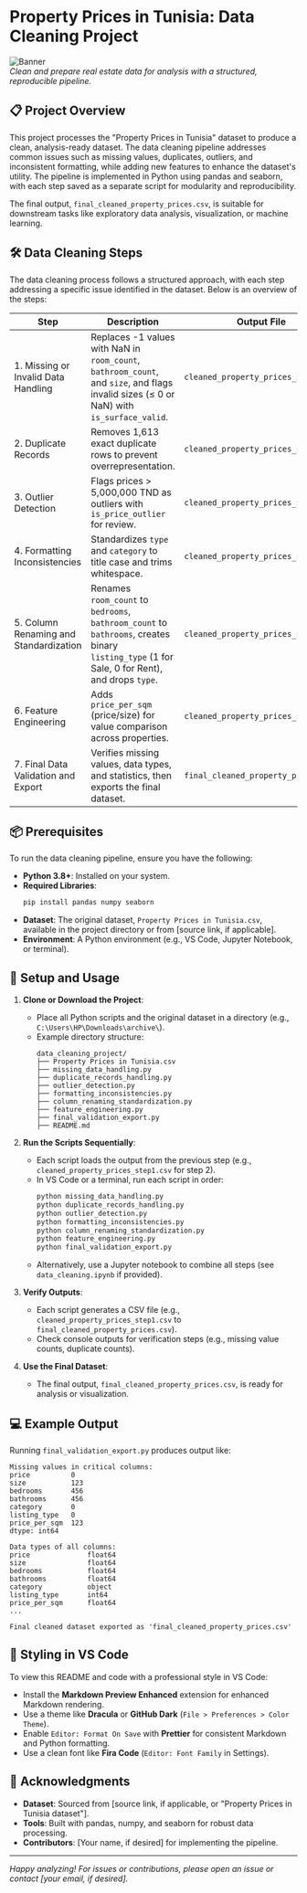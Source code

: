 # Property Prices in Tunisia: Data Cleaning Project

![Banner](https://via.placeholder.com/800x200.png?text=Property+Prices+in+Tunisia)  
*Clean and prepare real estate data for analysis with a structured, reproducible pipeline.*

## 📋 Project Overview

This project processes the "Property Prices in Tunisia" dataset to produce a clean, analysis-ready dataset. The data cleaning pipeline addresses common issues such as missing values, duplicates, outliers, and inconsistent formatting, while adding new features to enhance the dataset's utility. The pipeline is implemented in Python using pandas and seaborn, with each step saved as a separate script for modularity and reproducibility.

The final output, `final_cleaned_property_prices.csv`, is suitable for downstream tasks like exploratory data analysis, visualization, or machine learning.

## 🛠️ Data Cleaning Steps

The data cleaning process follows a structured approach, with each step addressing a specific issue identified in the dataset. Below is an overview of the steps:

| Step | Description | Output File |
|------|-------------|-------------|
| 1. Missing or Invalid Data Handling | Replaces -1 values with NaN in `room_count`, `bathroom_count`, and `size`, and flags invalid sizes (≤ 0 or NaN) with `is_surface_valid`. | `cleaned_property_prices_step1.csv` |
| 2. Duplicate Records | Removes 1,613 exact duplicate rows to prevent overrepresentation. | `cleaned_property_prices_step2.csv` |
| 3. Outlier Detection | Flags prices > 5,000,000 TND as outliers with `is_price_outlier` for review. | `cleaned_property_prices_step3.csv` |
| 4. Formatting Inconsistencies | Standardizes `type` and `category` to title case and trims whitespace. | `cleaned_property_prices_step4.csv` |
| 5. Column Renaming and Standardization | Renames `room_count` to `bedrooms`, `bathroom_count` to `bathrooms`, creates binary `listing_type` (1 for Sale, 0 for Rent), and drops `type`. | `cleaned_property_prices_step5.csv` |
| 6. Feature Engineering | Adds `price_per_sqm` (price/size) for value comparison across properties. | `cleaned_property_prices_step6.csv` |
| 7. Final Data Validation and Export | Verifies missing values, data types, and statistics, then exports the final dataset. | `final_cleaned_property_prices.csv` |

## 📦 Prerequisites

To run the data cleaning pipeline, ensure you have the following:

- **Python 3.8+**: Installed on your system.
- **Required Libraries**:
  ```bash
  pip install pandas numpy seaborn
  ```
- **Dataset**: The original dataset, `Property Prices in Tunisia.csv`, available in the project directory or from [source link, if applicable].
- **Environment**: A Python environment (e.g., VS Code, Jupyter Notebook, or terminal).

## 🚀 Setup and Usage

1. **Clone or Download the Project**:
   - Place all Python scripts and the original dataset in a directory (e.g., `C:\Users\HP\Downloads\archive\`).
   - Example directory structure:
     ```
     data_cleaning_project/
     ├── Property Prices in Tunisia.csv
     ├── missing_data_handling.py
     ├── duplicate_records_handling.py
     ├── outlier_detection.py
     ├── formatting_inconsistencies.py
     ├── column_renaming_standardization.py
     ├── feature_engineering.py
     ├── final_validation_export.py
     ├── README.md
     ```

2. **Run the Scripts Sequentially**:
   - Each script loads the output from the previous step (e.g., `cleaned_property_prices_step1.csv` for step 2).
   - In VS Code or a terminal, run each script in order:
     ```bash
     python missing_data_handling.py
     python duplicate_records_handling.py
     python outlier_detection.py
     python formatting_inconsistencies.py
     python column_renaming_standardization.py
     python feature_engineering.py
     python final_validation_export.py
     ```
   - Alternatively, use a Jupyter notebook to combine all steps (see `data_cleaning.ipynb` if provided).

3. **Verify Outputs**:
   - Each script generates a CSV file (e.g., `cleaned_property_prices_step1.csv` to `final_cleaned_property_prices.csv`).
   - Check console outputs for verification steps (e.g., missing value counts, duplicate counts).

4. **Use the Final Dataset**:
   - The final output, `final_cleaned_property_prices.csv`, is ready for analysis or visualization.

## 💻 Example Output

Running `final_validation_export.py` produces output like:

```plaintext
Missing values in critical columns:
price          0
size           123
bedrooms       456
bathrooms      456
category       0
listing_type   0
price_per_sqm  123
dtype: int64

Data types of all columns:
price              float64
size               float64
bedrooms           float64
bathrooms          float64
category           object
listing_type       int64
price_per_sqm      float64
...

Final cleaned dataset exported as 'final_cleaned_property_prices.csv'
```

## 🎨 Styling in VS Code

To view this README and code with a professional style in VS Code:
- Install the **Markdown Preview Enhanced** extension for enhanced Markdown rendering.
- Use a theme like **Dracula** or **GitHub Dark** (`File > Preferences > Color Theme`).
- Enable `Editor: Format On Save` with **Prettier** for consistent Markdown and Python formatting.
- Use a clean font like **Fira Code** (`Editor: Font Family` in Settings).

## 🙌 Acknowledgments

- **Dataset**: Sourced from [source link, if applicable, or "Property Prices in Tunisia dataset"].
- **Tools**: Built with pandas, numpy, and seaborn for robust data processing.
- **Contributors**: [Your name, if desired] for implementing the pipeline.

---

*Happy analyzing! For issues or contributions, please open an issue or contact [your email, if desired].*